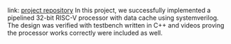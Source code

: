 link: [project repository](https://github.com/EIE2-IAC-Labs/iac-riscv-cw-17)
In this project, we successfully implemented a pipelined 32-bit RISC-V processor with data cache using systemverilog. The design was verified with testbench written in C++ and videos proving the processor works correctly were included as well.
